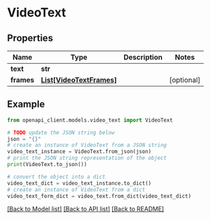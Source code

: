 # VideoText


## Properties

Name | Type | Description | Notes
------------ | ------------- | ------------- | -------------
**text** | **str** |  | 
**frames** | [**List[VideoTextFrames]**](VideoTextFrames.md) |  | [optional] 

## Example

```python
from openapi_client.models.video_text import VideoText

# TODO update the JSON string below
json = "{}"
# create an instance of VideoText from a JSON string
video_text_instance = VideoText.from_json(json)
# print the JSON string representation of the object
print(VideoText.to_json())

# convert the object into a dict
video_text_dict = video_text_instance.to_dict()
# create an instance of VideoText from a dict
video_text_form_dict = video_text.from_dict(video_text_dict)
```
[[Back to Model list]](../README.md#documentation-for-models) [[Back to API list]](../README.md#documentation-for-api-endpoints) [[Back to README]](../README.md)


